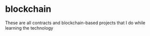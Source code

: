 # blockchain
These are all contracts and blockchain-based projects that I do while learning the technology

